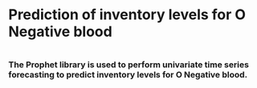 # Prediction of inventory levels for O Negative blood
#
### The Prophet library is used to perform univariate time series forecasting to predict inventory levels for O Negative blood.
